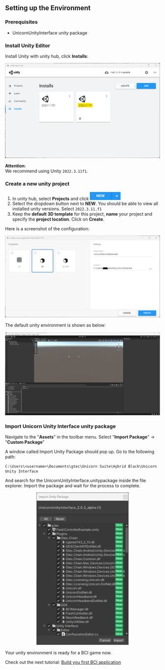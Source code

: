 ## Setting up the Environment
### Prerequisites
- UnicornUnityInterface unity package

### Install Unity Editor
Install Unity with unity hub, click **Installs**:
<p align="center">
<img src="../Img/image2.png" alt="drawing" width="600"/><br/>
</p>

**Attention**: <br/>
We recommend using Unity ```2022.3.11f1```. 

### Create a new unity project
1. In unity hub, select **Projects** and click <img src="../Img/ico2.png" alt="drawing" width="100"/><br/>
2. Select the dropdown button next to **NEW**. You should be able to view all installed unity versions. Select ```2022.3.11.f1```
3. Keep the **default 3D template** for this project, **name** your project and specify the **project location**. Click on **Create**.

Here is a screenshot of the configuration:
<p align="center">
<img src="../Img/image3.png" alt="drawing" width="600"/><br/>
</p>

The default unity environment is shown as below:
<p align="center">
<img src="../Img/image4.png" alt="drawing" width="600"/><br/>
</p>

### Import Unicorn Unity Interface unity package
Navigate to the "**Assets**" in the toolbar menu. Select "**Import Package**" → "**Custom Package**"

A window called Import Unity Package should pop up. Go to the following path:
```
C:\Users\<username>\Documents\gtec\Unicorn Suite\Hybrid Black\Unicorn Unity Interface
```
And search for the UnicornUnityInterface.unitypackage inside the file explorer.
Import the package and wait for the process to complete.
<p align="center">
<img src="../Img/image5.png" alt="drawing" width="300"/><br/>
</p>

Your unity environment is ready for a BCI game now. 

Check out the next tutorial: [Build you first BCI application](/tutorial/build-your-first-bci-application.md)
